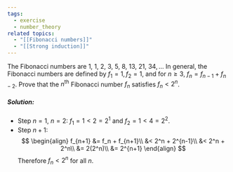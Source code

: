 ```yaml
---
tags:
  - exercise
  - number_theory
related topics:
  - "[[Fibonacci numbers]]"
  - "[[Strong induction]]"
---
```

The Fibonacci numbers are $1,\ 1,\ 2,\ 3,\ 5,\ 8,\ 13,\ 21,\ 34,\dots$ In general, the Fibonacci numbers are defined by $f_1 = 1, f_2 = 1$, and for $n \geq 3$, $f_n = f_{n−1} + f_{n−2}$. Prove that the $n^\text{th}$ Fibonacci number $f_n$ satisfies $f_n < 2^n$.
##### Solution:
- Step $n=1$, $n=2$:
	$f_1=1< 2 = 2^1$ and $f_2 = 1 < 4 = 2^2$.
- Step $n+1$:$$
	\begin{align}
		f_{n+1} &= f_n + f_{n+1}\\
			&< 2^n + 2^{n-1}\\
			&< 2^n + 2^n\\
			&= 2(2^n)\\
			&= 2^{n+1}
	\end{align}
	$$Therefore $f_n < 2^n$ for all $n$.